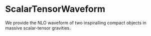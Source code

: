 # ScalarTensorWaveform

We provide the NLO waveform of two inspiralling compact objects in massive scalar-tensor gravities.
